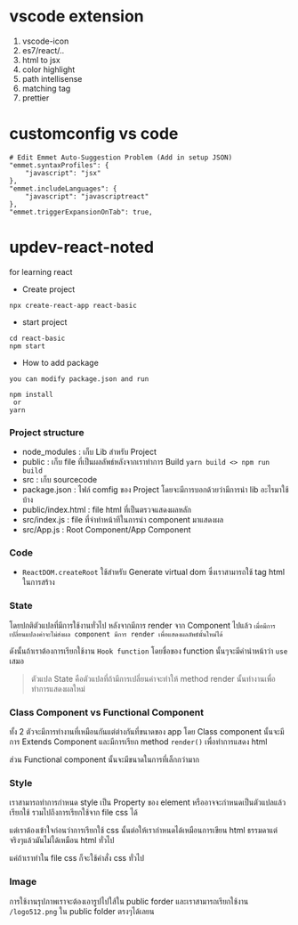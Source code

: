 # vscode extension

1. vscode-icon
2. es7/react/..
3. html to jsx
4. color highlight
5. path intellisense
6. matching tag
7. prettier

# customconfig vs code

```
# Edit Emmet Auto-Suggestion Problem (Add in setup JSON)
"emmet.syntaxProfiles": {
    "javascript": "jsx"
},
"emmet.includeLanguages": {
    "javascript": "javascriptreact"
},
"emmet.triggerExpansionOnTab": true,

```

# updev-react-noted

for learning react

- Create project

```
npx create-react-app react-basic
```

- start project

```
cd react-basic
npm start
```

- How to add package

```
you can modify package.json and run

npm install
 or
yarn

```

### Project structure

- node_modules : เก็บ Lib สำหรับ Project
- public : เก็บ file ที่เป็นผลลัพธ์หลังจากเราทำการ Build `yarn build <> npm run build`
- src : เก็บ sourcecode
- package.json : ไฟล์ comfig ของ Project โดยจะมีการบอกด้วยว่ามีการนำ lib อะไรมาใช้บ้าง
- public/index.html : file html ที่เป็นตรวจแสดงผลหลัก
- src/index.js : file ที่จำทำหน้าทีในการนำ component มาแสดงผล
- src/App.js : Root Component/App Component

### Code

- `ReactDOM.createRoot` ใช้สำหรับ Generate virtual dom ซึ่งเราสามารถใช้ tag html ในการสร้าง

### State

โดยปกติตัวแปลที่มีการใช้งานทั่วไป หลังจากมีการ render จาก Component ไปแล้ว `เมื่อมีการเปลี่ยนแปลงค่าจะไม่ส่งผล component มีการ render เพื่อแสดงผลลัพธ์นั้นใหม่ได้`

ดังนั้นถ้าเราต้องการเรียกใช้งาน `Hook function` โดยชื่อของ function นั้นๆจะมีคำนำหน้าว่า `use` เสมอ

> ตัวแปล State คือตัวแปลที่ถ้ามีการเปลี่ยนค่าจะทำให้ method render นั้นทำงานเพื่อทำการแสดงผลใหม่

### Class Component vs Functional Component

ทั้ง 2 ตัวจะมีการทำงานที่เหมือนกันแต่ต่างกันที่ขนาดของ app โดย Class component นั้นจะมีการ Extends Component และมีการเรียก method `render()` เพื่อทำการแสดง html

ส่วน Functional component นั้นจะมีขนาดในการที่เล็กกว่ามาก

### Style

เราสามารถทำการกำหนด style เป็น Property ของ element หรืออาจจะกำหนดเป็นตัวแปลแล้วเรียกใช้ รวมไปถึงการเรียกใช้จาก file css ได้

แต่เราต้องเข้าใจก่อนว่าการเรียกใช้ css นั้นต่อให้เรากำหนดได้เหมือนการเขียน html ธรรมดาแต่จริงๆแล้วมันไม่ได้เหมือน html ทั่วไป

แค่ถ้าเราทำใน file css ก็จะใช้คำสั่ง css ทั่วไป

### Image

การใช้งานรุปภาพเราจะต้องเอารูปไปใส้ใน public forder และเราสามารถเรียกใช้งาน `/logo512.png` ใน public folder ตรงๆได้เลยน
